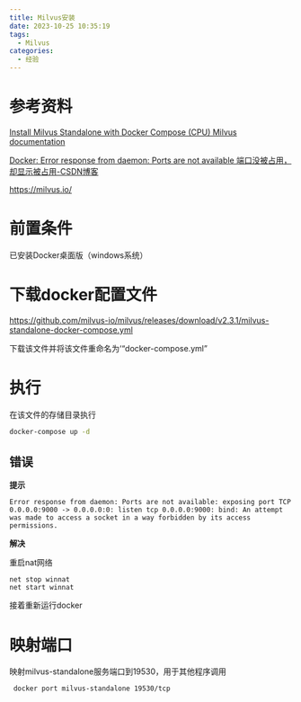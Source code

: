 ```yaml
---
title: Milvus安装
date: 2023-10-25 10:35:19
tags:
  - Milvus
categories:
  - 经验
---
```


# 参考资料

[Install Milvus Standalone with Docker Compose (CPU) Milvus documentation](https://milvus.io/docs/install_standalone-docker.md)

[Docker: Error response from daemon: Ports are not available 端口没被占用，却显示被占用-CSDN博客](https://blog.csdn.net/u012558210/article/details/127999746)

https://milvus.io/

# 前置条件

已安装Docker桌面版（windows系统）

# 下载docker配置文件

https://github.com/milvus-io/milvus/releases/download/v2.3.1/milvus-standalone-docker-compose.yml

下载该文件并将该文件重命名为‘“docker-compose.yml”

# 执行

在该文件的存储目录执行

```cmd
docker-compose up -d
```

## 错误

**提示**

```
Error response from daemon: Ports are not available: exposing port TCP 0.0.0.0:9000 -> 0.0.0.0:0: listen tcp 0.0.0.0:9000: bind: An attempt was made to access a socket in a way forbidden by its access permissions.
```

**解决**

重启nat网络

```shell
net stop winnat
net start winnat
```

接着重新运行docker

# 映射端口

映射milvus-standalone服务端口到19530，用于其他程序调用

```
 docker port milvus-standalone 19530/tcp
```



